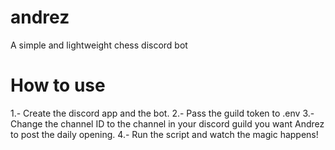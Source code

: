 # andrez
A simple and lightweight chess discord bot

# How to use

1.- Create the discord app and the bot. 
2.- Pass the guild token to .env
3.- Change the channel ID to the channel in your discord guild you want Andrez to post the daily opening. 
4.- Run the script and watch the magic happens! 
